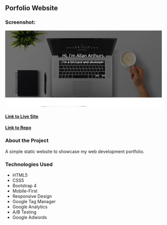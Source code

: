 ## Porfolio Website

### Screenshot:
  ![Screenshot](/img/homepage.png)
  
#### [Link to Live Site](http://allanarthurs.com/)  
#### [Link to Repo](https://github.com/Arathurs/Portfolio-Website.git)  

### About the Project

A simple static website to showcase my web development portfolio.

### Technologies Used
- HTML5
- CSS5
- Bootstrap 4
- Mobile-First
- Responsive Design
- Google Tag Manager
- Google Analytics
- A/B Testing
- Google Adwords